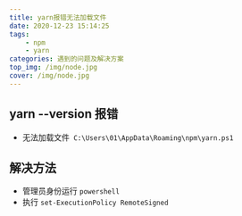 ```yaml
---
title: yarn报错无法加载文件
date: 2020-12-23 15:14:25
tags:
	- npm
	- yarn
categories: 遇到的问题及解决方案
top_img: /img/node.jpg
cover: /img/node.jpg
---
```


## yarn --version 报错

- 无法加载文件` C:\Users\01\AppData\Roaming\npm\yarn.ps1`

## 解决方法

- 管理员身份运行 `powershell`
- 执行 `set-ExecutionPolicy RemoteSigned`